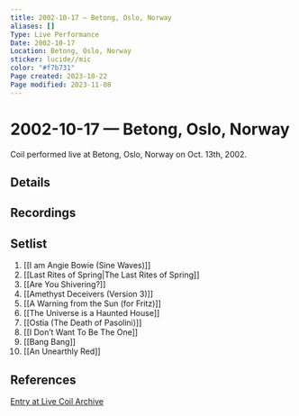 ```yaml
---
title: 2002-10-17 — Betong, Oslo, Norway
aliases: []
Type: Live Performance
Date: 2002-10-17
Location: Betong, Oslo, Norway
sticker: lucide//mic
color: "#f7b731"
Page created: 2023-10-22
Page modified: 2023-11-08
---
```


# 2002-10-17 — Betong, Oslo, Norway

Coil performed live at Betong, Oslo, Norway on Oct. 13th, 2002.

## Details


## Recordings


## Setlist
1. [[I am Angie Bowie (Sine Waves)]]
2. [[Last Rites of Spring|The Last Rites of Spring]]
3. [[Are You Shivering?]]
4. [[Amethyst Deceivers (Version 3)]]
5. [[A Warning from the Sun (for Fritz)]]
6. [[The Universe is a Haunted House]]
7. [[Ostia (The Death of Pasolini)]]
8. [[I Don’t Want To Be The One]]
9. [[Bang Bang]]
10. [[An Unearthly Red]]

## References

[Entry at Live Coil Archive](https://live-coil-archive.com/2002-sept-oct/2002-betong/)
